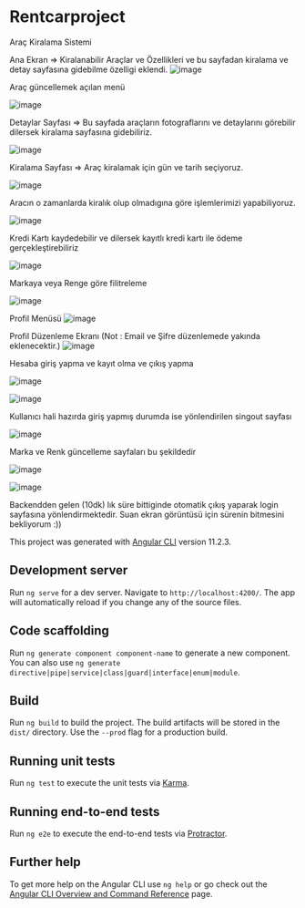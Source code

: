 # Rentcarproject


Araç Kiralama Sistemi

Ana Ekran => Kiralanabilir Araçlar ve Özellikleri ve bu sayfadan kiralama ve detay sayfasına gidebilme özelligi eklendi.
![image](https://user-images.githubusercontent.com/61146337/113758641-cda5b680-971c-11eb-93ed-21dfc59c4167.png)

Araç güncellemek açılan menü

![image](https://user-images.githubusercontent.com/61146337/113762394-342cd380-9721-11eb-835f-736196f1f3fa.png)


Detaylar Sayfası => Bu sayfada araçların fotograflarını ve detaylarını görebilir dilersek kiralama sayfasına gidebiliriz.

![image](https://user-images.githubusercontent.com/61146337/113758890-18bfc980-971d-11eb-86e8-c5f40bb97d4b.png)

Kiralama Sayfası => Araç kiralamak için gün ve tarih seçiyoruz.

![image](https://user-images.githubusercontent.com/61146337/113759132-650b0980-971d-11eb-8f8d-1063f78698dc.png)

Aracın o zamanlarda kiralık olup olmadıgına göre işlemlerimizi yapabiliyoruz.


![image](https://user-images.githubusercontent.com/61146337/113759522-d5198f80-971d-11eb-8b4f-f924d64e717b.png)

Kredi Kartı kaydedebilir ve dilersek kayıtlı kredi kartı ile ödeme gerçekleştirebiliriz

![image](https://user-images.githubusercontent.com/61146337/113760136-8caea180-971e-11eb-8b40-4df38f43f258.png)


Markaya veya Renge göre filitreleme 

![image](https://user-images.githubusercontent.com/61146337/113760350-c7b0d500-971e-11eb-8b8c-7b2baa49a10e.png)

Profil Menüsü
![image](https://user-images.githubusercontent.com/61146337/113760589-0fcff780-971f-11eb-80bf-870959d5903b.png)

Profil Düzenleme Ekranı (Not : Email ve Şifre düzenlemede yakında eklenecektir.)
![image](https://user-images.githubusercontent.com/61146337/113760661-2aa26c00-971f-11eb-8c57-23c2d91f85f1.png)

Hesaba giriş yapma ve kayıt olma ve çıkış yapma

![image](https://user-images.githubusercontent.com/61146337/113761243-e82d5f00-971f-11eb-9e92-12a146180a9b.png)


![image](https://user-images.githubusercontent.com/61146337/113761183-d21f9e80-971f-11eb-8e19-d44324cacb93.png)

Kullanıcı hali hazırda giriş yapmış durumda ise yönlendirilen singout sayfası

![image](https://user-images.githubusercontent.com/61146337/113761464-29257380-9720-11eb-9880-722661db5f98.png)


Marka ve Renk güncelleme sayfaları bu şekildedir

![image](https://user-images.githubusercontent.com/61146337/113761553-45291500-9720-11eb-840d-81b9c2902747.png)

![image](https://user-images.githubusercontent.com/61146337/113761621-583be500-9720-11eb-898e-ec66e71b4360.png)

Backendden gelen (10dk) lık süre bittiginde otomatik çıkış yaparak login sayfasına yönlendirmektedir. Suan ekran görüntüsü için sürenin bitmesini bekliyorum :))

















This project was generated with [Angular CLI](https://github.com/angular/angular-cli) version 11.2.3.

## Development server

Run `ng serve` for a dev server. Navigate to `http://localhost:4200/`. The app will automatically reload if you change any of the source files.

## Code scaffolding

Run `ng generate component component-name` to generate a new component. You can also use `ng generate directive|pipe|service|class|guard|interface|enum|module`.

## Build

Run `ng build` to build the project. The build artifacts will be stored in the `dist/` directory. Use the `--prod` flag for a production build.

## Running unit tests

Run `ng test` to execute the unit tests via [Karma](https://karma-runner.github.io).

## Running end-to-end tests

Run `ng e2e` to execute the end-to-end tests via [Protractor](http://www.protractortest.org/).

## Further help

To get more help on the Angular CLI use `ng help` or go check out the [Angular CLI Overview and Command Reference](https://angular.io/cli) page.
